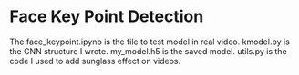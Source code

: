 # Face Key Point Detection

The face_keypoint.ipynb is the file to test model in real video.
kmodel.py is the CNN structure I wrote.
my_model.h5 is the saved model.
utils.py is the code I used to add sunglass effect on videos.

